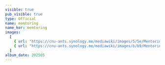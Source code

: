 ```yaml
---
visible: true
pub_visible: true
type: Official
name: memtoring
name_kor: memtoring
images:
  [
    { url: "https://cnu-ants.synology.me/mediawiki/images/5/5e/Mentoring2.jpeg" },
    { url: "https://cnu-ants.synology.me/mediawiki/images/b/b9/Mentoring1.jpeg" },
  ]
album_date: 202505
---
```

